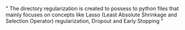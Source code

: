" The directory regularization is created to possess to python files that mainly focuses on
concepts like Lasso (Least Absolute Shrinkage and Selection Operator) regularization, Dropout and Early Stopping "
